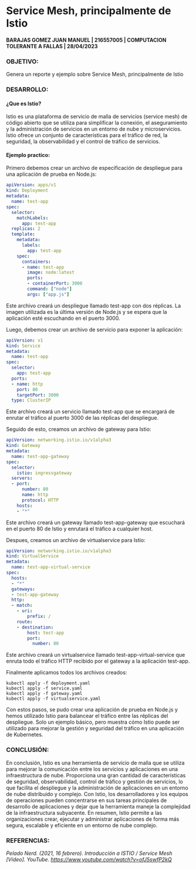 # Service Mesh, principalmente de Istio
#### BARAJAS GOMEZ JUAN MANUEL | 216557005 | COMPUTACION TOLERANTE A FALLAS | 28/04/2023

### OBJETIVO:
Genera un reporte y ejemplo sobre Service Mesh, principalmente de Istio

### DESARROLLO:
#### ¿Que es Istio?
Istio es una plataforma de servicio de malla de servicios (service mesh) de código abierto que se utiliza para simplificar la conexión, el aseguramiento y la administración de servicios en un entorno de nube y microservicios. Istio ofrece un conjunto de características para el tráfico de red, la seguridad, la observabilidad y el control de tráfico de servicios.

#### Ejemplo practico:
Primero debemos crear un archivo de especificación de despliegue para una aplicación de prueba en Node.js:

```yaml
apiVersion: apps/v1
kind: Deployment
metadata:
  name: test-app
spec:
  selector:
    matchLabels:
      app: test-app
  replicas: 2
  template:
    metadata:
      labels:
        app: test-app
    spec:
      containers:
      - name: test-app
        image: node:latest
        ports:
        - containerPort: 3000
        command: ["node"]
        args: ["app.js"]
```
Este archivo creará un despliegue llamado test-app con dos réplicas. La imagen utilizada es la última versión de Node.js y se espera que la aplicación esté escuchando en el puerto 3000.

Luego, debemos crear un archivo de servicio para exponer la aplicación:

```yaml
apiVersion: v1
kind: Service
metadata:
  name: test-app
spec:
  selector:
    app: test-app
  ports:
  - name: http
    port: 80
    targetPort: 3000
  type: ClusterIP
```
Este archivo creará un servicio llamado test-app que se encargará de enrutar el tráfico al puerto 3000 de las réplicas del despliegue.

Seguido de esto, creamos un archivo de gateway para Istio:
```yaml
apiVersion: networking.istio.io/v1alpha3
kind: Gateway
metadata:
  name: test-app-gateway
spec:
  selector:
    istio: ingressgateway
  servers:
  - port:
      number: 80
      name: http
      protocol: HTTP
    hosts:
    - "*"
```

Este archivo creará un gateway llamado test-app-gateway que escuchará en el puerto 80 de Istio y enrutará el tráfico a cualquier host.

Despues, creamos un archivo de virtualservice para Istio:
```yaml
apiVersion: networking.istio.io/v1alpha3
kind: VirtualService
metadata:
  name: test-app-virtual-service
spec:
  hosts:
  - "*"
  gateways:
  - test-app-gateway
  http:
  - match:
    - uri:
        prefix: /
    route:
    - destination:
        host: test-app
        port:
          number: 80
```
Este archivo creará un virtualservice llamado test-app-virtual-service que enruta todo el tráfico HTTP recibido por el gateway a la aplicación test-app.

Finalmente aplicamos todos los archivos creados:
```
kubectl apply -f deployment.yaml
kubectl apply -f service.yaml
kubectl apply -f gateway.yaml
kubectl apply -f virtualservice.yaml
```
Con estos pasos, se pudo crear una aplicación de prueba en Node.js y hemos utilizado Istio para balancear el tráfico entre las réplicas del despliegue. Solo un ejemplo básico, pero muestra cómo Istio puede ser utilizado para mejorar la gestión y seguridad del tráfico en una aplicación de Kubernetes.

### CONCLUSIÓN:
En conclusión, Istio es una herramienta de servicio de malla que se utiliza para mejorar la comunicación entre los servicios y aplicaciones en una infraestructura de nube. Proporciona una gran cantidad de características de seguridad, observabilidad, control de tráfico y gestión de servicios, lo que facilita el despliegue y la administración de aplicaciones en un entorno de nube distribuido y complejo. Con Istio, los desarrolladores y los equipos de operaciones pueden concentrarse en sus tareas principales de desarrollo de aplicaciones y dejar que la herramienta maneje la complejidad de la infraestructura subyacente. En resumen, Istio permite a las organizaciones crear, ejecutar y administrar aplicaciones de forma más segura, escalable y eficiente en un entorno de nube complejo.

### REFERENCIAS:
_Pelado Nerd. (2021, 16 febrero). Introducción a ISTIO / Service Mesh [Vídeo]. YouTube. https://www.youtube.com/watch?v=ofJ5swfP2kQ_
